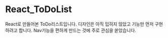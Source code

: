 # React_ToDoList
React로 만들어본 ToDo리스트입니다.
디자인은 아직 입히지 않았고 기능만 먼저 구현하려고 합니다. 
Nav기능을 편하게 만드는 것에 주로 관심을 쏟았습니다.

